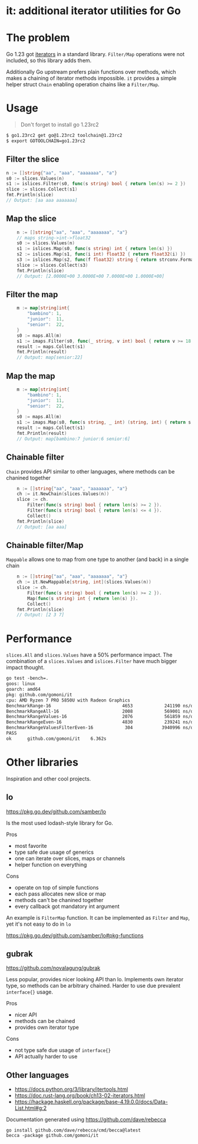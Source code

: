 # it: additional iterator utilities for Go

# The problem

Go 1.23 got [iterators](https://tip.golang.org/doc/go1.23#iterators) in a
standard library. `Filter/Map` operations were not included, so this library
adds them.

Additionally Go upstream prefers plain functions over methods, which makes a
chaining of iterator methods impossible. `it` provides a simple helper struct
`Chain` enabling operation chains like a `Filter/Map`.

# Usage

> Don't forget to install go 1.23rc2

```sh
$ go1.23rc2 get go@1.23rc2 toolchain@1.23rc2
$ export GOTOOLCHAIN=go1.23rc2
```

## Filter the slice

```go
n := []string{"aa", "aaa", "aaaaaaa", "a"}
s0 := slices.Values(n)
s1 := islices.Filter(s0, func(s string) bool { return len(s) >= 2 })
slice := slices.Collect(s1)
fmt.Println(slice)
// Output: [aa aaa aaaaaaa]
```

## Map the slice

```go
	n := []string{"aa", "aaa", "aaaaaaa", "a"}
	// maps string->int->float32
	s0 := slices.Values(n)
	s1 := islices.Map(s0, func(s string) int { return len(s) })
	s2 := islices.Map(s1, func(i int) float32 { return float32(i) })
	s3 := islices.Map(s2, func(f float32) string { return strconv.FormatFloat(float64(f), 'E', 4, 32) })
	slice := slices.Collect(s3)
	fmt.Println(slice)
	// Output: [2.0000E+00 3.0000E+00 7.0000E+00 1.0000E+00]
```

## Filter the map

```go
	m := map[string]int{
		"bambino": 1,
		"junior":  11,
		"senior":  22,
	}
	s0 := maps.All(m)
	s1 := imaps.Filter(s0, func(_ string, v int) bool { return v >= 18 })
	result := maps.Collect(s1)
	fmt.Println(result)
	// Output: map[senior:22]
```

## Map the map

```go
	m := map[string]int{
		"bambino": 1,
		"junior":  11,
		"senior":  22,
	}
	s0 := maps.All(m)
	s1 := imaps.Map(s0, func(s string, _ int) (string, int) { return s, len(s) })
	result := maps.Collect(s1)
	fmt.Println(result)
	// Output: map[bambino:7 junior:6 senior:6]
```

## Chainable filter

`Chain` provides API similar to other languages, where methods can be chanined together

```go
	n := []string{"aa", "aaa", "aaaaaaa", "a"}
	ch := it.NewChain(slices.Values(n))
	slice := ch.
		Filter(func(s string) bool { return len(s) >= 2 }).
		Filter(func(s string) bool { return len(s) <= 4 }).
		Collect()
	fmt.Println(slice)
	// Output: [aa aaa]
```

## Chainable filter/Map

`Mappable` allows one to map from one type to another (and back) in a single chain

```go
	n := []string{"aa", "aaa", "aaaaaaa", "a"}
	ch := it.NewMappable[string, int](slices.Values(n))
	slice := ch.
		Filter(func(s string) bool { return len(s) >= 2 }).
		Map(func(s string) int { return len(s) }).
		Collect()
	fmt.Println(slice)
	// Output: [2 3 7]
```

# Performance

`slices.All` and `slices.Values` have a 50% performance impact. The combination
of a `slices.Values` and `islices.Filter` have much bigger impact thought.

```txt
go test -bench=.
goos: linux
goarch: amd64
pkg: github.com/gomoni/it
cpu: AMD Ryzen 7 PRO 5850U with Radeon Graphics
BenchmarkRange-16                           4653            241190 ns/op
BenchmarkRangeAll-16                        2008            569001 ns/op
BenchmarkRangeValues-16                     2076            561859 ns/op
BenchmarkRangeEven-16                       4830            239241 ns/op
BenchmarkRangeValuesFilterEven-16            304           3940996 ns/op
PASS
ok      github.com/gomoni/it    6.362s
```

# Other libraries

Inspiration and other cool projects.

## lo

https://pkg.go.dev/github.com/samber/lo

Is the most used lodash-style library for Go.

Pros

 * most favorite
 * type safe due usage of generics
 * one can iterate over slices, maps or channels
 * helper function on everything

Cons

 * operate on top of simple functions
 * each pass allocates new slice or map
 * methods can't be chanined together
 * every callback got mandatory int argument

An example is `FilterMap` function. It can be implemented as `Filter` and
`Map`, yet it's not easy to do in `lo`

https://pkg.go.dev/github.com/samber/lo#pkg-functions

## gubrak

https://github.com/novalagung/gubrak

Less popular, provides nicer looking API than lo. Implements own iterator type,
so methods can be arbitrary chained. Harder to use due prevalent `interface{}` usage.

Pros

 * nicer API
 * methods can be chained
 * provides own iterator type

Cons

 * not type safe due usage of `interface{}`
 * API actually harder to use

## Other languages

 * https://docs.python.org/3/library/itertools.html
 * https://doc.rust-lang.org/book/ch13-02-iterators.html
 * https://hackage.haskell.org/package/base-4.19.0.0/docs/Data-List.html#g:2

Documentation generated using https://github.com/dave/rebecca

```
go install github.com/dave/rebecca/cmd/becca@latest
becca -package github.com/gomoni/it
```
